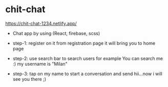 # chit-chat
https://chit-chat-1234.netlify.app/

- Chat app by using (React, firebase, scss)

- step-1: register on it from registration page it will bring you to home page
- step-2: use search bar to search users for example You can search me :) my username is "Milan"
- step-3: tap on my name to start a conversation and send hii...now i will see you there ;)
